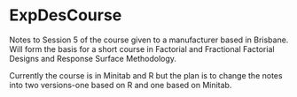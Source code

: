 # ExpDesCourse
Notes to Session 5 of the course given to a manufacturer based in Brisbane. 
Will form the basis for a short course in Factorial and Fractional Factorial Designs and Response Surface Methodology.

Currently the course is in Minitab and R but the plan is to change the notes into two versions-one 
based on R and one based on Minitab.
